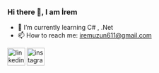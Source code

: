 


### Hi there 👋, I am İrem

- 🌱 I’m currently learning  C# , .Net
- 📫 How to reach me: iremuzun611@gmail.com 


[<img src='https://cdn.jsdelivr.net/npm/simple-icons@3.0.1/icons/linkedin.svg' alt='linkedin' height='40'>](https://www.linkedin.com/in/iremuzun441/)  [<img src='https://cdn.jsdelivr.net/npm/simple-icons@3.0.1/icons/instagram.svg' alt='instagram' height='40'>](https://www.instagram.com/__ireom/)  
